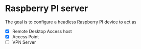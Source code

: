 # Raspberry PI server
The goal is to configure a headless Raspberry PI device to act as

- [x] Remote Desktop Access host
- [x] Access Point
- [ ] VPN Server
